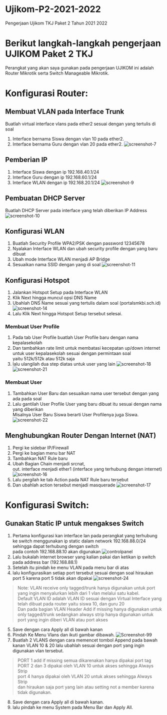 # Ujikom-P2-2021-2022
Pengerjaan Ujikom TKJ Paket 2 Tahun 2021 2022

# Berikut langkah-langkah pengerjaan UJIKOM Paket 2 TKJ
Perangkat yang akan saya gunakan pada pengerjaan UJIKOM ini adalah Router Mikrotik serta Switch Manageable Mikrotik.


# Konfigurasi Router:

## Membuat VLAN pada Interface Trunk

Buatlah virtual interface vlans pada ether2 sesuai dengan yang tertulis di soal
1. Interface bernama Siswa dengan vlan 10 pada ether2.
2. Interface bernama Guru dengan vlan 20 pada ether2.
![screenshot-7](images/Screenshot-7.png "Screenshot 7")

## Pemberian IP
1. Interface Siswa dengan ip 192.168.40.1/24
2. Interface Guru dengan ip 192.168.60.1/24
3. Interface WLAN dengan ip 192.168.20.1/24
![screenshot-9](images/Screenshot-9.png)

## Pembuatan DHCP Server

Buatlah DHCP Server pada interface yang telah diberikan IP Address
![screenshot-10](images/Screenshot-10.png)

## Konfigurasi WLAN

1. Buatlah Security Profile WPA2/PSK dengan password 12345678
2. Nyalakan Interface WLAN dan ubah security profile dengan yang baru dibuat
3. Ubah mode Interface WLAN menjadi AP Bridge
4. Sesuaikan nama SSID dengan yang di soal
![screenshot-11](images/Screenshot-11.png)

## Konfigurasi Hotspot

1. Jalankan Hotspot Setup pada Interface WLAN
2. Klik Next hingga muncul opsi DNS Name
3. Ubahlah DNS Name sesuai yang tertulis dalam soal (portalsmkbi.sch.id)
![screenshot-14](images/Screenshot-14.png)
4. Lalu Klik Next hingga Hotspot Setup tersebut selesai.

### Membuat User Profile
1. Pada tab User Profile buatlah User Profile baru dengan nama kepalasekolah
2. Dan tambahkan rate limit untuk membatasi kecepatan up/down internet untuk user kepalasekolah sesuai dengan permintaan soal   
yaitu 512k/512k atau 512k saja
3. lalu ulangilah dua step diatas untuk user yang lain
![screenshot-18](images/Screenshot-18.png)
![screenshot-21](images/Screenshot-21.png)

### Membuat User
1. Tambahkan User Baru dan sesuaikan nama user tersebut dengan yang ada pada soal
2. Lalu gantilah User Profile User yang baru dibuat itu sesuai dengan nama yang diberikan   
Misalnya User Baru Siswa berarti User Profilenya juga Siswa.
![screenshot-22](images/Screenshot-22.png)

## Menghubungkan Router Dengan Internet (NAT)

1. Pergi ke sidebar IP/Firewall
2. Pergi ke bagian menu bar NAT
3. Tambahkan NAT Rule baru
4. Ubah Bagian Chain menjadi srcnat,   
out. interface menjadi ether1 (interface yang terhubung dengan internet)
![screenshot-16](images/Screenshot-16.png)
5. Lalu pergilah ke tab Action pada NAT Rule baru tersebut
6. Dan ubahlah action tersebut menjadi masquerade
![screenshot-17](images/Screenshot-17.png)

# Konfigurasi Switch:

## Gunakan Static IP untuk mengakses Switch

1. Pertama konfigurasi kan interface lan pada perangkat yang terhubung ke switch menggunakan ip static dalam network 192.168.88.0/24 sehingga dapat terhubung dengan switch   
pada contoh 192.168.88.10 akan digunakan
![controlpanel](images/controlpanel.png)
2. Lalu bukalah internet browser yang kalian pakai dan ketikan ip switch pada address bar (192.168.88.1)
3. Setelah itu pindah ke menu VLAN pada menu bar di atas
4. lalu konfigurasikan setiap port tersebut sesuai dengan soal hiraukan port 5 karena port 5 tidak akan dipakai
![screenshot-24](images/Screenshot-24.png)
> Note: VLAN receive only tagged/trunk hanya digunakan untuk port yang ingin menyalurkan lebih dari 1 vlan melalui satu kabel.   
> Default VLAN ID adalah VLAN ID sesuai dengan Virtual Interface yang telah dibuat pada router yaitu siswa 10, dan guru 20    
> Dan pada bagian VLAN Header Add if missing hanya digunakan untuk only tagged/trunk sedangkan always strip hanya digunakan untuk port yang ingin diberi VLAN atau port akses
5. Save dengan cara Apply all di bawah kanan
6. Pindah Ke Menu Vlans dan ikuti gambar dibawah.
![Screenshot-99](images/Screenshot-99.png)
7. Buatlah 2 VLANS dengan cara memencet tombol Append pada bawah kanan VLAN 10 & 20
lalu ubahlah sesuai dengan port yang ingin digunakan vlan tersebut.
> PORT 1 add if missing semua dikarenakan hanya dipakai port tag   
> PORT 2 dan 3 dipakai oleh VLAN 10 untuk akses sehingga Always Strip   
> port 4 hanya dipakai oleh VLAN 20 untuk akses sehingga Always Strip   
> dan hiraukan saja port yang lain atau setting not a member karena tidak digunakan.
8. Save dengan cara Apply all di bawah kanan.
9. lalu pindah ke menu System pada Menu Bar dan Apply All.